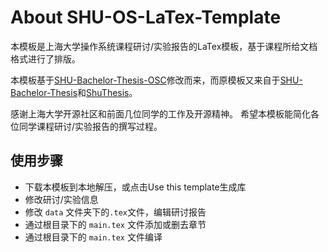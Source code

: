 # About SHU-OS-LaTex-Template

本模板是上海大学操作系统课程研讨/实验报告的LaTex模板，基于课程所给文档格式进行了排版。

本模板基于[SHU-Bachelor-Thesis-OSC](https://github.com/EnJiang/SHU-Bachelor-Thesis-OSC)修改而来，而原模板又来自于[SHU-Bachelor-Thesis](https://github.com/alfredbowenfeng/SHU-Bachelor-Thesis)和[ShuThesis](https://github.com/ahhylau/shuthesis)。

感谢上海大学开源社区和前面几位同学的工作及开源精神。 希望本模板能简化各位同学课程研讨/实验报告的撰写过程。

## 使用步骤

-   下载本模板到本地解压，或点击Use this template生成库
-   修改研讨/实验信息
-   修改 `data` 文件夹下的`.tex`文件，编辑研讨报告
-   通过根目录下的 `main.tex` 文件添加或删去章节
-   通过根目录下的 `main.tex` 文件编译
